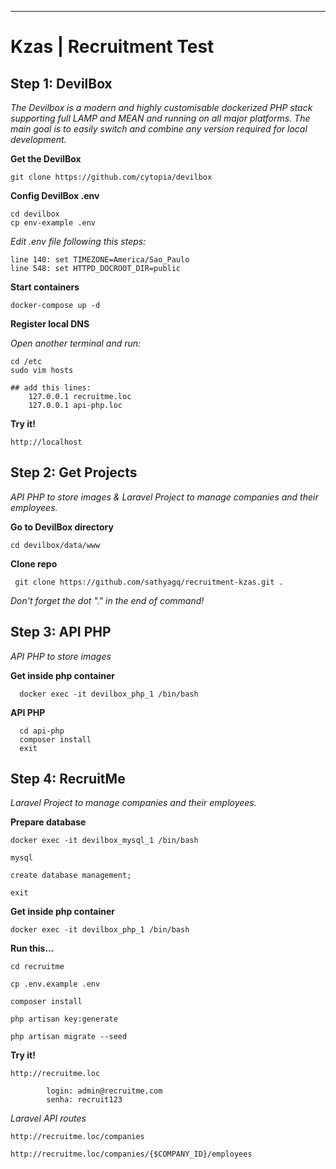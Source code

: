 ---
# Kzas | Recruitment Test

## Step 1: DevilBox
*The Devilbox is a modern and highly customisable dockerized PHP stack supporting full LAMP and MEAN and running on
 all major platforms. The main goal is to easily switch and combine any version required for local development.*
 
 **Get the DevilBox**
 
    git clone https://github.com/cytopia/devilbox
 
 **Config DevilBox .env**
 
    cd devilbox
    cp env-example .env
 
 *Edit .env file following this steps:* 
 
    line 140: set TIMEZONE=America/Sao_Paulo
    line 548: set HTTPD_DOCROOT_DIR=public

 **Start containers**
  
    docker-compose up -d
  
  **Register local DNS**
  
  *Open another terminal and run:*
  
    cd /etc
    sudo vim hosts
  
    ## add this lines:
        127.0.0.1 recruitme.loc
        127.0.0.1 api-php.loc
        
**Try it!**
  
    http://localhost
      
  
## Step 2: Get Projects
*API PHP to store images & Laravel Project to manage companies and their employees.*
     
 **Go to DevilBox directory**
     
    cd devilbox/data/www
     
 **Clone repo**
     
     git clone https://github.com/sathyagq/recruitment-kzas.git .
 *Don't forget the dot "." in the end of command!*

## Step 3: API PHP
*API PHP to store images*
 
 **Get inside php container**
      
      docker exec -it devilbox_php_1 /bin/bash
      
 **API PHP**
 
      cd api-php
      composer install
      exit


## Step 4: RecruitMe
*Laravel Project to manage companies and their employees.*
    
   **Prepare database**
   
    docker exec -it devilbox_mysql_1 /bin/bash
    
    mysql
    
    create database management;
    
    exit
    
  **Get inside php container**
    
    docker exec -it devilbox_php_1 /bin/bash
    
  **Run this...**
    
    cd recruitme 
    
    cp .env.example .env
    
    composer install
    
    php artisan key:generate
       
    php artisan migrate --seed
   
   **Try it!**
    
    http://recruitme.loc  
  
            login: admin@recruitme.com
            senha: recruit123
  *Laravel API routes*
    
    http://recruitme.loc/companies
    
    http://recruitme.loc/companies/{$COMPANY_ID}/employees
    
  
 
 
 

